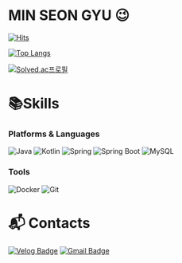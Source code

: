 # MIN SEON GYU 😉

[![Hits](https://hits.seeyoufarm.com/api/count/incr/badge.svg?url=https%3A%2F%2Fgithub.com%2Fmin-seon-gyu&count_bg=%239FBDFB&title_bg=%23555555&icon=&icon_color=%23E7E7E7&title=hits&edge_flat=false)](https://hits.seeyoufarm.com)
<!--
![MIN-SEONGYU GitHub stats](https://github-readme-stats.vercel.app/api?username=min-seon-gyu&show_icons=true)
-->

[![Top Langs](https://github-readme-stats.vercel.app/api/top-langs/?username=min-seon-gyu)](https://github.com/min-seon-gyu)

[![Solved.ac프로필](http://mazassumnida.wtf/api/v2/generate_badge?boj=jhaksd)](https://solved.ac/jhaksd)
# 📚Skills
### Platforms & Languages
![Java](https://img.shields.io/badge/Java-007396?style=for-the-badge&logo=Java&logoColor=white)
![Kotlin](https://img.shields.io/badge/Kotlin-7F52FF?style=for-the-badge&logo=kotlin&logoColor=white)
![Spring](https://img.shields.io/badge/Spring-6DB33F.svg?&style=for-the-badge&logo=Spring&logoColor=white)
![Spring Boot](https://img.shields.io/badge/Spring%20Boot-6DB33F.svg?&style=for-the-badge&logo=Spring%20Boot&logoColor=white)
![MySQL](https://img.shields.io/badge/MySQL-4479A1.svg?&style=for-the-badge&logo=MySQL&logoColor=white)

### Tools
![Docker](https://img.shields.io/badge/Docker-2496ED.svg?&style=for-the-badge&logo=Docker&logoColor=white)
![Git](https://img.shields.io/badge/Git-F05032.svg?&style=for-the-badge&logo=Git&logoColor=white)

 
# :mailbox_with_mail: Contacts
[![Velog Badge](http://img.shields.io/badge/Velog-20C997?style=for-the-badge&logo=velog&logoColor=white&link=https://velog.io/@gcael/)](https://velog.io/@gcael/)
[![Gmail Badge](https://img.shields.io/badge/Gmail-d14836?style=for-the-badge&logo=Gmail&logoColor=white&link=mailto:minseongyu26@gmail.com)](mailto:minseongyu26@gmail.com)
